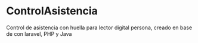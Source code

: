 # ControlAsistencia
Control de asistencia con huella para lector digital persona, creado en base de con laravel, PHP y Java
